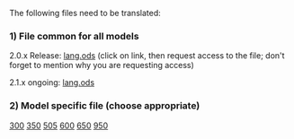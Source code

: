 The following files need to be translated:

### 1) File common for all models ###
2.0.x Release: [lang.ods](https://spreadsheets.google.com/ccc?key=0AufxN4h6tPngdHM0Tlp4OHRZb0VJQVBzNEM5UkQ5dHc&authkey=CObxk-YC) (click on link, then request access to the file; don't forget to mention why you are requesting access)

2.1.x ongoing: [lang.ods](https://spreadsheets.google.com/ccc?key=0AufxN4h6tPngdDZXOWJ2dC16VzRKWkMzMTlhWWI3Y0E&hl=en&authkey=CO6SouMG)

### 2) Model specific file (choose appropriate) ###
[300](http://prs-plus.googlecode.com/hg/firmware/300/Fsk/sony/ebook/application/resources/scripts/languages/en/assets.xml)
[350](http://prs-plus.googlecode.com/hg/firmware/350/resources/scripts/languages/en/assets.xml)
[505](http://code.google.com/p/prs-plus/source/browse/firmware/505/Fsk/sony/ebook/application/resources/prsp_lang/en.js)
[600](http://prs-plus.googlecode.com/hg/firmware/600/resources/scripts/languages/en/assets.xml)
[650](http://prs-plus.googlecode.com/hg/firmware/650/resources/scripts/languages/en/assets.xml)
[950](http://prs-plus.googlecode.com/hg/firmware/950/resources/scripts/languages/en/assets.xml)